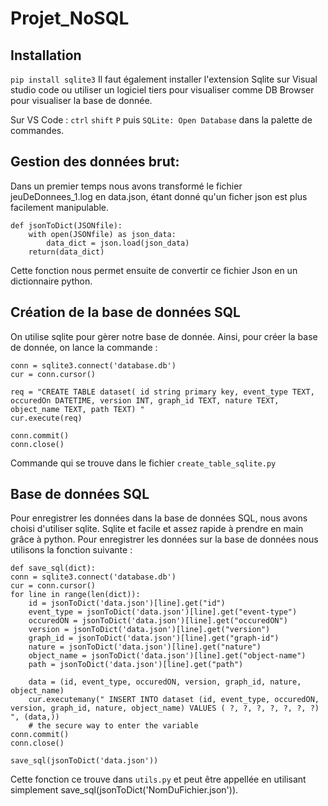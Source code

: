 # Projet_NoSQL

## Installation
``pip install sqlite3``
Il faut également installer l'extension Sqlite sur Visual studio code ou utiliser un logiciel tiers pour visualiser comme DB Browser pour visualiser la base de donnée.

Sur VS Code : 
``ctrl`` ``shift`` ``P`` puis ``SQLite: Open Database`` dans la palette de commandes.

## Gestion des données brut:

Dans un premier temps nous avons transformé le fichier jeuDeDonnees_1.log en data.json, étant donné qu'un ficher json est plus facilement manipulable.

    def jsonToDict(JSONfile):
        with open(JSONfile) as json_data:
            data_dict = json.load(json_data)
        return(data_dict)

Cette fonction nous permet ensuite de convertir ce fichier Json en un dictionnaire python.

## Création de la base de données SQL 

On utilise sqlite pour gèrer notre base de donnée. Ainsi, pour créer la base de donnée, on lance la commande :

    conn = sqlite3.connect('database.db')
    cur = conn.cursor()

    req = "CREATE TABLE dataset( id string primary key, event_type TEXT, occuredOn DATETIME, version INT, graph_id TEXT, nature TEXT, object_name TEXT, path TEXT) "
    cur.execute(req)

    conn.commit()
    conn.close()

Commande qui se trouve dans le fichier ``create_table_sqlite.py``


## Base de données SQL

Pour enregistrer les données dans la base de données SQL, nous avons choisi d'utiliser sqlite. Sqlite et facile et assez rapide à prendre en main grâce à python. Pour enregistrer les données sur la base de données nous utilisons la fonction suivante :

    def save_sql(dict):
    conn = sqlite3.connect('database.db')
    cur = conn.cursor()
    for line in range(len(dict)):
        id = jsonToDict('data.json')[line].get("id")
        event_type = jsonToDict('data.json')[line].get("event-type")
        occuredON = jsonToDict('data.json')[line].get("occuredON")
        version = jsonToDict('data.json')[line].get("version")
        graph_id = jsonToDict('data.json')[line].get("graph-id")
        nature = jsonToDict('data.json')[line].get("nature")
        object_name = jsonToDict('data.json')[line].get("object-name")
        path = jsonToDict('data.json')[line].get("path")

        data = (id, event_type, occuredON, version, graph_id, nature, object_name)
        cur.executemany(" INSERT INTO dataset (id, event_type, occuredON, version, graph_id, nature, object_name) VALUES ( ?, ?, ?, ?, ?, ?, ?) ", (data,))
        # the secure way to enter the variable
    conn.commit()
    conn.close()   

    save_sql(jsonToDict('data.json')) 
  
Cette fonction ce trouve dans ``utils.py`` et peut être appellée en utilisant simplement save_sql(jsonToDict('NomDuFichier.json')).  
